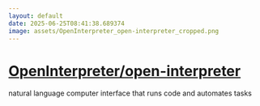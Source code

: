 ```yaml
---
layout: default
date: 2025-06-25T08:41:38.689374
image: assets/OpenInterpreter_open-interpreter_cropped.png
---
```


# [OpenInterpreter/open-interpreter](https://github.com/OpenInterpreter/open-interpreter)

natural language computer interface that runs code and automates tasks
